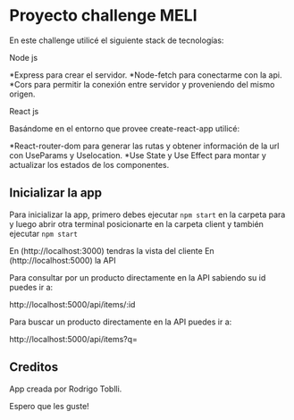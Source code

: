 # Proyecto challenge MELI

En este challenge utilicé el siguiente stack de tecnologías:

Node js

*Express para crear el servidor.
*Node-fetch para conectarme con la api.
*Cors para permitir la conexión entre servidor y proveniendo del mismo origen.

React js

Basándome en el entorno que provee create-react-app utilicé:

*React-router-dom para generar las rutas y obtener información de la url con UseParams y Uselocation.
*Use State y Use Effect para montar y actualizar los estados de los componentes.


## Inicializar la app

Para inicializar la app, primero debes ejecutar `npm start` en la carpeta para
y luego abrir otra terminal posicionarte en la carpeta client y también ejecutar `npm start`

En (http://localhost:3000) tendras la vista del cliente
En (http://localhost:5000) la API

Para consultar por un producto directamente en la API sabiendo su id puedes ir a:

http://localhost:5000/api/items/:id

Para buscar un producto directamente en la API puedes ir a:

http://localhost:5000/api/items?q=


## Creditos

App creada por Rodrigo Toblli.

Espero que les guste!
